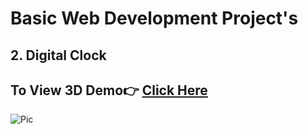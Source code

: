 # Basic Web Development Project's

## 2. Digital Clock

## To View 3D Demo👉 [Click Here]()

![Pic](https://github.com/SorcererChiragsingh/Web-Development-Projects/blob/main/2-Digital_Clock/preview.png)
